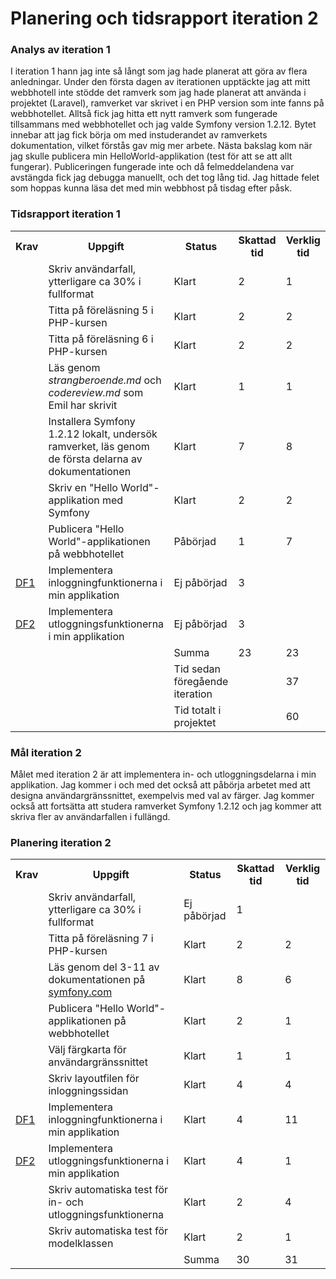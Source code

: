 # Planering och tidsrapport iteration 2

### Analys av iteration 1
I iteration 1 hann jag inte så långt som jag hade planerat att göra av flera 
anledningar. Under den första dagen av iterationen upptäckte jag att mitt 
webbhotell inte stödde det ramverk som jag hade planerat att använda i 
projektet (Laravel), ramverket var skrivet i en PHP version som inte fanns 
på webbhotellet. Alltså fick jag hitta ett nytt ramverk som fungerade 
tillsammans med webbhotellet och jag valde Symfony version 1.2.12. Bytet 
innebar att jag fick börja om med instuderandet av ramverkets dokumentation, 
vilket förstås gav mig mer arbete. Nästa bakslag kom när jag skulle publicera 
min HelloWorld-applikation (test för att se att allt fungerar). Publiceringen 
fungerade inte och då felmeddelandena var avstängda fick jag debugga manuellt, 
och det tog lång tid. Jag hittade felet som hoppas kunna läsa det med min 
webbhost på tisdag efter påsk.

### Tidsrapport iteration 1
<table>
	<tr>
		<th>Krav</th>
		<th>Uppgift</th>
		<th>Status</th>
		<th>Skattad tid</th>
		<th>Verklig tid</th>
	</tr>
	<tr>
		<td></td>
		<td>Skriv användarfall, ytterligare ca 30% i fullformat</td>
		<td>Klart</td>
		<td>2</td>
		<td>1</td>
	</tr>
	<tr>
		<td></td>
		<td>Titta på föreläsning 5 i PHP-kursen</td>
		<td>Klart</td>
		<td>2</td>
		<td>2</td>
	</tr>
	<tr>
		<td></td>
		<td>Titta på föreläsning 6 i PHP-kursen</td>
		<td>Klart</td>
		<td>2</td>
		<td>2</td>
	</tr>
	<tr>
		<td></td>
		<td>Läs genom <i>strangberoende.md</i> och <i>codereview.md</i> som Emil har skrivit</td>
		<td>Klart</td>
		<td>1</td>
		<td>1</td>
	</tr>
	<tr>
		<td></td>
		<td>Installera Symfony 1.2.12 lokalt, undersök ramverket, läs genom de första delarna av dokumentationen</td>
		<td>Klart</td>
		<td>7</td>
		<td>8</td>
	</tr>
	<tr>
		<td></td>
		<td>Skriv en "Hello World"-applikation med Symfony</td>
		<td>Klart</td>
		<td>2</td>
		<td>2</td>
	</tr>
	<tr>
		<td></td>
		<td>Publicera "Hello World"-applikationen på webbhotellet</td>
		<td>Påbörjad</td>
		<td>1</td>
		<td>7</td>
	</tr>
	<tr>
		<td><a href="Anvandningsfall/DF1-Logga-in.md">DF1</a></td>
		<td>Implementera inloggningfunktionerna i min applikation</td>
		<td>Ej påbörjad</td>
		<td>3</td>
		<td></td>
	</tr>
	<tr>
		<td><a href="Anvandningsfall/DF2-Logga-ut.md">DF2</a></td>
		<td>Implementera utloggningsfunktionerna i min applikation</td>
		<td>Ej påbörjad</td>
		<td>3</td>
		<td></td>
	</tr>
	<tr>
		<td></td>
		<td></td>
		<td>Summa</td>
		<td>23</td>
		<td>23</td>
	</tr>
	<tr>
		<td></td>
		<td></td>
		<td>Tid sedan föregående iteration</td>
		<td></td>
		<td>37</td>
	</tr>
	<tr>
		<td></td>
		<td></td>
		<td>Tid totalt i projektet</td>
		<td></td>
		<td>60</td>
	</tr>
</table>

### Mål iteration 2
Målet med iteration 2 är att implementera in- och utloggningsdelarna i min 
applikation. Jag kommer i och med det också att påbörja arbetet med att designa 
användargränssnittet, exempelvis med val av färger. Jag kommer också att 
fortsätta att studera ramverket Symfony 1.2.12 och jag kommer att skriva fler 
av användarfallen i fullängd.

### Planering iteration 2
<table>
	<tr>
		<th>Krav</th>
		<th>Uppgift</th>
		<th>Status</th>
		<th>Skattad tid</th>
		<th>Verklig tid</th>
	</tr>
	<tr>
		<td></td>
		<td>Skriv användarfall, ytterligare ca 30% i fullformat</td>
		<td>Ej påbörjad</td>
		<td>1</td>
		<td></td>
	</tr>
	<tr>
		<td></td>
		<td>Titta på föreläsning 7 i PHP-kursen</td>
		<td>Klart</td>
		<td>2</td>
		<td>2</td>
	</tr>
	<tr>
		<td></td>
		<td>Läs genom del 3-11 av dokumentationen på <a href="http://symfony.com/legacy/doc/jobeet/1_2/en/01?orm=Propel">symfony.com</a></td>
		<td>Klart</td>
		<td>8</td>
		<td>6</td>
	</tr>
	<tr>
		<td></td>
		<td>Publicera "Hello World"-applikationen på webbhotellet</td>
		<td>Klart</td>
		<td>2</td>
		<td>1</td>
	</tr>
	<tr>
		<td></td>
		<td>Välj färgkarta för användargränssnittet</td>
		<td>Klart</td>
		<td>1</td>
		<td>1</td>
	</tr>
    <tr>
		<td></td>
		<td>Skriv layoutfilen för inloggningssidan</td>
		<td>Klart</td>
		<td>4</td>
		<td>4</td>
	</tr>
	<tr>
		<td><a href="Anvandningsfall/DF1-Logga-in.md">DF1</a></td>
		<td>Implementera inloggningfunktionerna i min applikation</td>
		<td>Klart</td>
		<td>4</td>
		<td>11</td>
	</tr>
	<tr>
		<td><a href="Anvandningsfall/DF2-Logga-ut.md">DF2</a></td>
		<td>Implementera utloggningsfunktionerna i min applikation</td>
		<td>Klart</td>
		<td>4</td>
		<td>1</td>
	</tr>
	<tr>
		<td></td>
		<td>Skriv automatiska test för in- och utloggningsfunktionerna</td>
		<td>Klart</td>
		<td>2</td>
		<td>4</td>
	</tr>
	<tr>
		<td></td>
		<td>Skriv automatiska test för modelklassen</td>
		<td>Klart</td>
		<td>2</td>
		<td>1</td>
	</tr>
	<tr>
		<td></td>
		<td></td>
		<td>Summa</td>
		<td>30</td>
		<td>31</td>
	</tr>
</table>